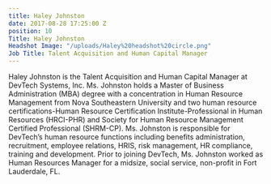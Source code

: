 ```yaml
---
title: Haley Johnston
date: 2017-08-28 17:25:00 Z
position: 10
Title: Haley Johnston
Headshot Image: "/uploads/Haley%20headshot%20circle.png"
Job Title: Talent Acquisition and Human Capital Manager
---
```


Haley Johnston is the Talent Acquisition and Human Capital Manager at DevTech Systems, Inc. Ms. Johnston holds a Master of Business Administration (MBA) degree with a concentration in Human Resource Management from Nova Southeastern University and two human resource certifications-Human Resource Certification Institute-Professional in Human Resources (HRCI-PHR) and Society for Human Resource Management Certified Professional (SHRM-CP). Ms. Johnston is responsible for DevTech’s human resource functions including benefits administration, recruitment, employee relations, HRIS, risk management, HR compliance, training and development. Prior to joining DevTech, Ms. Johnston worked as Human Resources Manager for a midsize, social service, non-profit in Fort Lauderdale, FL. 